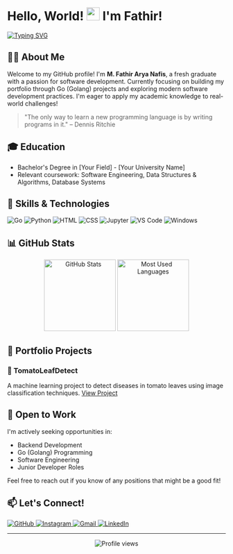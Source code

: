 # Hello, World! <img src="https://media.giphy.com/media/hvRJCLFzcasrR4ia7z/giphy.gif" width="30px"> I'm Fathir!

[![Typing SVG](https://readme-typing-svg.herokuapp.com?font=Fira+Code&pause=1000&color=F7F7F7&width=435&lines=Fresh+Graduate+Developer;Go+Enthusiast;Always+learning+new+things)](https://git.io/typing-svg)

## 👨‍💻 About Me

Welcome to my GitHub profile! I'm **M. Fathir Arya Nafis**, a fresh graduate with a passion for software development. Currently focusing on building my portfolio through Go (Golang) projects and exploring modern software development practices. I'm eager to apply my academic knowledge to real-world challenges!

> "The only way to learn a new programming language is by writing programs in it." – Dennis Ritchie

## 🎓 Education

- Bachelor's Degree in [Your Field] - [Your University Name]
- Relevant coursework: Software Engineering, Data Structures & Algorithms, Database Systems

## 🚀 Skills & Technologies

<p align="left">
  <img src="https://img.shields.io/badge/Go-00ADD8?style=for-the-badge&logo=go&logoColor=white" alt="Go"/>
  <img src="https://img.shields.io/badge/Python-3776AB?style=for-the-badge&logo=python&logoColor=white" alt="Python"/>
  <img src="https://img.shields.io/badge/HTML5-E34F26?style=for-the-badge&logo=html5&logoColor=white" alt="HTML"/>
  <img src="https://img.shields.io/badge/CSS3-1572B6?style=for-the-badge&logo=css3&logoColor=white" alt="CSS"/>
  <img src="https://img.shields.io/badge/Jupyter-F37626.svg?&style=for-the-badge&logo=Jupyter&logoColor=white" alt="Jupyter"/>
  <img src="https://img.shields.io/badge/VS_Code-0078D4?style=for-the-badge&logo=visual%20studio%20code&logoColor=white" alt="VS Code"/>
  <img src="https://img.shields.io/badge/Windows-0078D6?style=for-the-badge&logo=windows&logoColor=white" alt="Windows"/>
</p>

## 📊 GitHub Stats

<p align="center">
  <img src="https://github-readme-stats.vercel.app/api?username=fathirarya&show_icons=true&theme=radical" alt="GitHub Stats" height="165"/>
  <img src="https://github-readme-stats.vercel.app/api/top-langs/?username=fathirarya&layout=compact&theme=radical" alt="Most Used Languages" height="165"/>
</p>

## 📌 Portfolio Projects

### 🍅 TomatoLeafDetect
A machine learning project to detect diseases in tomato leaves using image classification techniques.
[View Project](https://github.com/fathirarya/TomatoLeafDetect)

## 💼 Open to Work

I'm actively seeking opportunities in:
- Backend Development
- Go (Golang) Programming
- Software Engineering
- Junior Developer Roles

Feel free to reach out if you know of any positions that might be a good fit!

## 📫 Let's Connect!

<p align="left">
  <a href="https://github.com/fathirarya" target="_blank">
    <img src="https://img.shields.io/badge/GitHub-100000?style=for-the-badge&logo=github&logoColor=white" alt="GitHub"/>
  </a>
  <a href="https://instagram.com/fathirarya12" target="_blank">
    <img src="https://img.shields.io/badge/Instagram-E4405F?style=for-the-badge&logo=instagram&logoColor=white" alt="Instagram"/>
  </a>
  <a href="mailto:fathirarya2002@gmail.com">
    <img src="https://img.shields.io/badge/Gmail-D14836?style=for-the-badge&logo=gmail&logoColor=white" alt="Gmail"/>
  </a>
  <!-- Consider adding LinkedIn if you have it -->
  <a href="https://linkedin.com/in/yourprofile" target="_blank">
    <img src="https://img.shields.io/badge/LinkedIn-0077B5?style=for-the-badge&logo=linkedin&logoColor=white" alt="LinkedIn"/>
  </a>
</p>

---

<p align="center">
  <img src="https://komarev.com/ghpvc/?username=fathirarya&color=blueviolet&style=flat-square&label=Profile+Views" alt="Profile views"/>
</p>

<!-- Looking forward to connecting with potential employers and collaborators! -->
